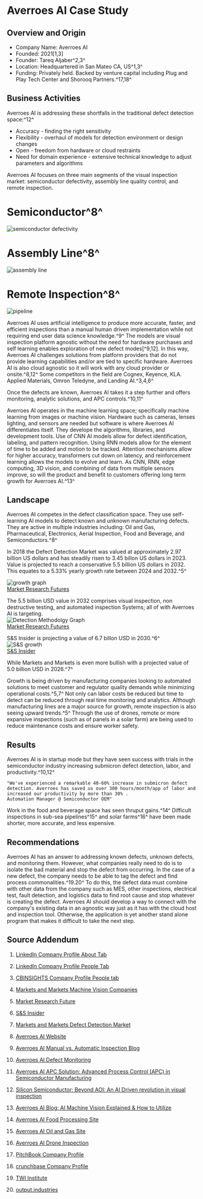 # Averroes AI Case Study
## **Overview and Origin**
- Company Name: Averroes AI
- Founded: 2021[1,3]
- Founder:  Tareq Aljaber^2,3^
- Location: Headquartered in San Mateo CA, US^1,3^
- Funding: Privately held.  Backed by venture capital including Plug and Play Tech Center and Shorooq Partners.^17,18^

## **Business Activities**
Averroes AI is addressing these shortfalls in the traditional defect detection space:^12^ 
- Accuracy - finding the right sensitivity
- Flexibility - overhaul of models for detection environment or design changes
- Open - freedom from hardware or cloud restraints
- Need for domain experience - extensive technical knowledge to adjust parameters and algorithms

 Averroes AI focuses on three main segments of the visual inspection market: semiconductor defectivity,  assembly line quality control, and remote inspection.  
# Semiconductor^8^    
![semiconductor defectivity](https://averroes.ai/_next/image?url=%2Fassets%2Fimgs%2Findustries%2Fsemiconductor%2FDatasets%20-%20Image%20-%20Smart%20Segmentation.png&w=1200&q=75)
# Assembly Line^8^
![assembly line](https://averroes.ai/_next/image?url=%2Fassets%2Fimgs%2FDatasets%20-%20SmartSegmentation.png&w=1200&q=75)
# Remote Inspection^8^
![pipeline](https://averroes.ai/_next/image?url=%2Fassets%2Fimgs%2FDatasets%20-%20Image%20-%20Smart%20Segmentation.jpg&w=1200&q=75)

 Averroes AI uses artificial intelligence to produce more accurate, faster, and efficient inspections than a manual human driven implementation while not requiring end user data science knowledge.^9^  The models are visual inspection platform agnostic without the need for hardware purchases and self learning enables exploration of new defect modes[^9,12].  In this way, Averroes AI challenges solutions from platform providers that do not provide learning capabilities and/or are tied to specific hardware.  Averroes AI is also cloud agnostic so it will work with any cloud provider or onsite.^8,12^  Some competitors in the field are Cognex, Keyence, KLA. Applied Materials, Omron Teledyne, and Landing AI.^3,4,6^

 Once the defects are known, Averroes AI takes it a step further and offers monitoring, analytic solutions, and APC controls.^10,11^  

 Averroes AI operates in the machine learning space; specifically machine learning from images or machine vision.  Hardware such as cameras, lenses lighting, and sensors are needed but software is where Averroes AI differentiates itself.  They develope the algorithms, libraries, and development tools.  Use of CNN AI models allow for defect identification, labeling, and pattern recognition.  Using RNN models allow for the element of time to be added and motion to be tracked.  Attention mechanisms allow for higher accuracy, transformers cut down on latency, and reinforcement learning allows the models to evolve and learn.  As CNN, RNN, edge computing, 3D vision, and combining of data from multiple sensors improve, so will the product and benefit to customers offering long term growth for Averroes AI.^13^   

## **Landscape**
Averroes AI competes in the defect classification space.  They use self-learning AI models to detect known and unknown manufacturing defects.  They are active in multiple industries including: Oil and Gas, Pharmaceutical, Electronics, Aerial Inspection, Food and Beverage, and Semiconductors.^8^

In 2018 the Defect Detection Market was valued at approximately 2.97 billion US dollars and has steadily risen to 3.45 billon US dollars in 2023.  Value is projected to reach a conservative 5.5 billion US dollars in 2032. This equates to a 5.33% yearly growth rate between 2024 and 2032.^5^

![growth graph](https://www.marketresearchfuture.com/uploads/infographics/Defect_Detection_Market_1.png)  
[Market Research Futures](https://www.marketresearchfuture.com/reports/defect-detection-market-32387#:~:text=Recent%20developments%20in%20the%20Defect,efficiency%20in%20quality%20control%20processes.)

 The 5.5 billion USD value in 2032 comprises visual inspection, non destructive testing, and automated inspection Systems; all of with Averroes AI is targeting.  
 ![Detection Methodolgy Graph](https://www.marketresearchfuture.com/uploads/infographics/Defect_Detection_Market_2.png)  
 [Market Research Futures](https://www.marketresearchfuture.com/reports/defect-detection-market-32387#:~:text=Recent%20developments%20in%20the%20Defect,efficiency%20in%20quality%20control%20processes.)

 S&S Insider is projecting a value of 6.7 billon USD in 2030.^6^  
 ![S&S growth](https://www.snsinsider.com/assets/ckeditor/kcfinder/upload/images/Defect-Detection-Market.png)  
[S&S Insider](https://www.snsinsider.com/reports/defect-detection-market-2049)
 
 While Markets and Markets is even more bullish with a projected value of 5.0 billion USD in 2026.^7^ 
 
 Growth is being driven by manufacturing companies looking to automated solutions to meet customer and regulator quality demands while minimizing operational costs.^5,7^  Not only can labor costs be reduced but time to detect can be reduced through real time monitoring and analytics.  Although manufacturing lines are a major source for growth, remote inspection is also seeing upward trends.^5^  Through the use of drones, remote or more expansive inspections (such as of panels in a solar farm) are being used to reduce maintenance costs and ensure worker safety.

## **Results**
Averroes AI is in startup mode but they have seen success with trials in the semiconductor industry increasing submicron defect detection, labor, and productivity.^10,12^  
```
"We've experienced a remarkable 40-60% increase in submicron defect detection. Averroes has saved us over 300 hours/month/app of labor and increased our productivity by more than 30% .
Automation Manager @ Semiconductor OEM"
```
Work in the food and beverage space has seen thruput gains.^14^  Difficult inspections in sub-sea pipelines^15^ and solar farms^16^ have been made shorter, more accurate, and less expensive.

 ## **Recommendations**
Averroes AI has an answer to addressing known defects, unknown defects, and monitoring them.  However, what companies really need to do is to isolate the bad material and stop the defect from occurring.  In the case of a new defect, the company needs to be able to tag the defect and find process commonalities.^19.20^  To do this, the defect data must combine with other data from the company such as MES, other inspections, electrical test, fault detection, and logistics data to find root cause and stop whatever is creating the defect.  Averroes AI should develop a way to connect with the company's existing data in an agnostic way just as it has with the cloud host and inspection tool.  Otherwise, the application is yet another stand alone program that makes it difficult to take the next step.


## **Source Addendum**
1.  [LinkedIn Company Profile About Tab](https://www.linkedin.com/company/averroes-ai-inc/about/)

2. [LinkedIn Company Profile People Tab](https://www.linkedin.com/company/averroes-ai-inc/people/)

3.  [CBINSIGHTS Company Profile People tab](https://www.cbinsights.com/company/averroes/people)

4.  [Markets and Markets Machine Vision Companies](https://www.marketsandmarkets.com/ResearchInsight/industrial-machine-vision-market.asp)

5.  [Market Research Future](https://www.marketresearchfuture.com/reports/defect-detection-market-32387#:~:text=Recent%20developments%20in%20the%20Defect,efficiency%20in%20quality%20control%20processes.)

6.  [S&S Insider](https://www.snsinsider.com/reports/defect-detection-market-2049)

7.  [Markets and Markets Defect Detection Market](https://www.marketsandmarkets.com/Market-Reports/defect-detection-market-124751233.html)

8.  [Averroes AI Website](https://averroes.ai/)

9. [Averroes AI Manual vs. Automatic Inspection Blog](https://averroes.ai//blog/automated-quality-control-vs-manual-inspection?_gl=1*bu6z6u*_up*MQ..*_ga*MTgzNjU2ODkwOS4xNzMwODM0NTU2*_ga_HKSD3B85H4*MTczMTQzODkwOS4zLjEuMTczMTQ0MTYwNy41OS4wLjE3ODk4Mjc5NTQ.)

10. [Averroes AI Defect Monitoring](https://averroes.ai/features/ai-defect-monitoring-screening?_gl=1*a8xdlh*_up*MQ..*_ga*MTgzNjU2ODkwOS4xNzMwODM0NTU2*_ga_HKSD3B85H4*MTczMTUxNTk1My40LjEuMTczMTUxNzM3My4wLjAuOTA1MjU3ODU3)

11.  [Averroes AI APC Solution: <u>Advanced Process Control (APC) in Semiconductor Manufacturing </u>](https://averroes.ai/features/advanced-process-control)

12.  [Silicon Semiconductor: <u>Beyond AOI: An AI Driven revolution in visual inspection </u>](https://siliconsemiconductor.net/article/120403/Beyond_AOI_An_AI-driven_revolution_in_visual_inspection)

13.  [Averroes AI Blog:<u> AI Machine Vision Explained & How to Utilize</u>](https://averroes.ai/blog/ai-machine-vision-explained-amp-how-to-utilize#:~:text=AI%20machine%20vision%20interprets%20and,algorithms%2C%20enhancing%20efficiency%20and%20productivity.)

14.  [Averroes AI Food Processing Site](https://averroes.ai/industry/ai-food-processing?_gl=1*hcuqd6*_up*MQ..*_ga*MTgzNjU2ODkwOS4xNzMwODM0NTU2*_ga_HKSD3B85H4*MTczMTY5NTU0My42LjEuMTczMTY5NTYwMC4wLjAuMTkwODY4NjkzMA..)

15.  [Averroes AI Oil and Gas Site](https://averroes.ai/industry/ai-oil-gas-production?_gl=1*18hes2j*_up*MQ..*_ga*MTgzNjU2ODkwOS4xNzMwODM0NTU2*_ga_HKSD3B85H4*MTczMTQzODkwOS4zLjEuMTczMTQzOTA2NC4wLjAuMTc4OTgyNzk1NA..)

16.  [Averroes AI Drone Inspection](https://averroes.ai/industry/ai-drone-inspection?_gl=1*t2hxuy*_up*MQ..*_ga*MTgzNjU2ODkwOS4xNzMwODM0NTU2*_ga_HKSD3B85H4*MTczMTQzODkwOS4zLjEuMTczMTQzOTQ4MC4wLjAuMTc4OTgyNzk1NA..)

17. [PitchBook Company Profile](https://pitchbook.com/profiles/company/493915-06#overview)

18.  [crunchbase Company Profile](https://www.crunchbase.com/organization/averroes)

19.  [TWI Institute](https://www.twi-institute.com/root-cause-analysis-in-manufacturing/)

20.  [output.industries](https://www.output.industries/insights/complete-guide-to-root-cause-analysis-in-manufacturing#:~:text=Root%20Cause%20Analysis%20(RCA)%20is,improve%20quality%2C%20and%20optimise%20processes.)
